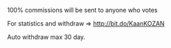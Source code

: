 100% commissions will be sent to anyone who votes

For statistics and withdraw => http://bit.do/KaanKOZAN

Auto withdraw max 30 day.
